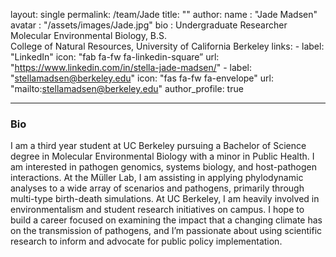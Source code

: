 layout: single
permalink: /team/Jade
title: ""
author:
  name   : "Jade Madsen"
  avatar : "/assets/images/Jade.jpg"
  bio    : Undergraduate Researcher<br>Molecular Environmental Biology, B.S. <br>College of Natural Resources, University of California Berkeley
  links:
    - label: "LinkedIn"
      icon: "fab fa-fw fa-linkedin-square”
      url: "https://www.linkedin.com/in/stella-jade-madsen/"
    - label: "stellamadsen@berkeley.edu"
      icon: "fas fa-fw fa-envelope"
      url: "mailto:stellamadsen@berkeley.edu"
author_profile: true

---

<h3>Bio</h3>
I am a third year student at UC Berkeley pursuing a Bachelor of Science degree in Molecular Environmental Biology with a minor in Public Health. I am interested in pathogen genomics, systems biology, and host-pathogen interactions. At the Müller Lab, I am assisting in applying phylodynamic analyses to a wide array of scenarios and pathogens, primarily through multi-type birth-death simulations. At UC Berkeley, I am heavily involved in environmentalism and student research initiatives on campus. I hope to build a career focused on examining the impact that a changing climate has on the transmission of pathogens, and I’m passionate about using scientific research to inform and advocate for public policy implementation.
